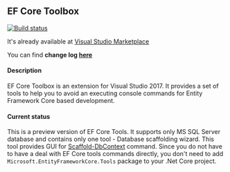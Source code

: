## EF Core Toolbox

[![Build status](https://ci.appveyor.com/api/projects/status/4f1pqkg8kfsuv9kr/branch/master?svg=true)](https://ci.appveyor.com/project/ilchenkob/ef-core-toolbox/branch/master)

It's already available at [Visual Studio Marketplace](https://marketplace.visualstudio.com/items?itemName=VitaliiIlchenko.ef-core-toolbox)

You can find **change log [here](https://github.com/ilchenkob/ef-core-toolbox/blob/master/CHANGELOG.md)**

#### Description

EF Core Toolbox is an extension for Visual Studio 2017. It provides a set of tools to help you to avoid an executing console commands for Entity Framework Core based development.

#### Current status

This is a preview version of EF Core Tools. It supports only MS SQL Server database and contains only one tool - Database scaffolding wizard. This tool provides GUI for [Scaffold-DbContext](https://docs.microsoft.com/en-us/ef/core/miscellaneous/cli/powershell#scaffold-dbcontext) command.
Since you do not have to have a deal with EF Core tools commands directly, you don't need to add `Microsoft.EntityFrameworkCore.Tools` package to your .Net Core project.
